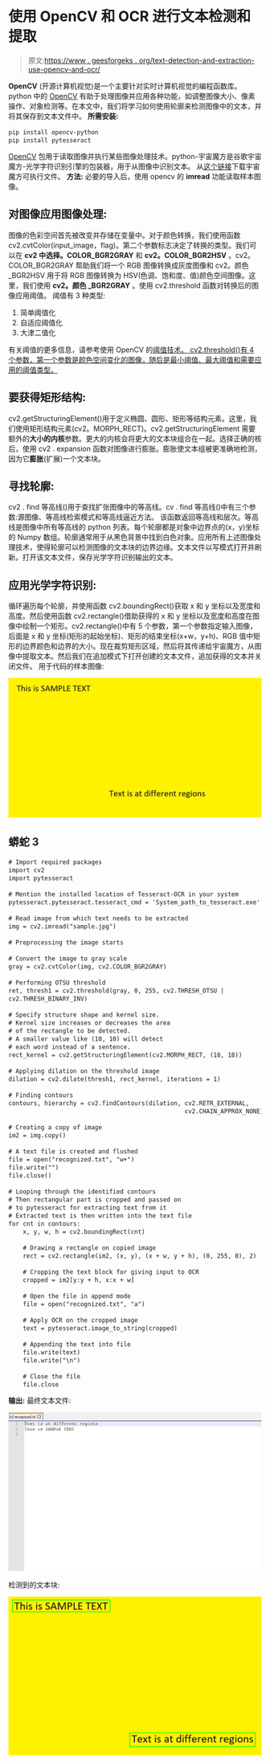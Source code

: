 # 使用 OpenCV 和 OCR 进行文本检测和提取

> 原文:[https://www . geesforgeks . org/text-detection-and-extraction-use-opencv-and-ocr/](https://www.geeksforgeeks.org/text-detection-and-extraction-using-opencv-and-ocr/)

**OpenCV** (开源计算机视觉)是一个主要针对实时计算机视觉的编程函数库。python 中的 [OpenCV](https://www.geeksforgeeks.org/opencv-python-tutorial/) 有助于处理图像并应用各种功能，如调整图像大小、像素操作、对象检测等。在本文中，我们将学习如何使用轮廓来检测图像中的文本，并将其保存到文本文件中。
**所需安装:**

```
pip install opencv-python
pip install pytesseract
```

[OpenCV](https://www.geeksforgeeks.org/opencv-python-tutorial/) 包用于读取图像并执行某些图像处理技术。python-宇宙魔方是谷歌宇宙魔方-光学字符识别引擎的包装器，用于从图像中识别文本。
从[这个链接](https://github.com/tesseract-ocr/tesseract/releases)下载宇宙魔方可执行文件。
**方法:**
必要的导入后，使用 opencv 的 **imread** 功能读取样本图像。

## 对图像应用图像处理:

图像的色彩空间首先被改变并存储在变量中。对于颜色转换，我们使用函数 cv2.cvtColor(input_image，flag)。第二个参数标志决定了转换的类型。我们可以在 **cv2 中选择。COLOR_BGR2GRAY** 和 **cv2。COLOR_BGR2HSV** 。cv2。COLOR_BGR2GRAY 帮助我们将一个 RGB 图像转换成灰度图像和 cv2。颜色 _BGR2HSV 用于将 RGB 图像转换为 HSV(色调、饱和度、值)颜色空间图像。这里，我们使用 **cv2。颜色 _BGR2GRAY** 。使用 cv2.threshold 函数对转换后的图像应用阈值。
阈值有 3 种类型:

1.  简单阈值化
2.  自适应阈值化
3.  大津二值化

有关阈值的更多信息，请参考使用 OpenCV 的[阈值技术。
cv2.threshold()有 4 个参数，第一个参数是颜色空间变化的图像，随后是最小阈值、最大阈值和需要应用的阈值类型。](https://www.geeksforgeeks.org/python-thresholding-techniques-using-opencv-set-1-simple-thresholding/) 

## 要获得矩形结构:

cv2.getStructuringElement()用于定义椭圆、圆形、矩形等结构元素。这里，我们使用矩形结构元素(cv2。MORPH_RECT)。cv2.getStructuringElement 需要额外的**大小的内核**参数。更大的内核会将更大的文本块组合在一起。选择正确的核后，使用 cv2 . expansion 函数对图像进行膨胀。膨胀使文本组被更准确地检测，因为它**膨胀**(扩展)一个文本块。

## 寻找轮廓:

cv2 . find 等高线()用于查找扩张图像中的等高线。cv . find 等高线()中有三个参数:源图像、等高线检索模式和等高线逼近方法。
该函数返回等高线和层次。等高线是图像中所有等高线的 python 列表。每个轮廓都是对象中边界点的(x，y)坐标的 Numpy 数组。轮廓通常用于从黑色背景中找到白色对象。应用所有上述图像处理技术，使得轮廓可以检测图像的文本块的边界边缘。文本文件以写模式打开并刷新。打开该文本文件，保存光学字符识别输出的文本。

## 应用光学字符识别:

循环遍历每个轮廓，并使用函数 cv2.boundingRect()获取 x 和 y 坐标以及宽度和高度。然后使用函数 cv2.rectangle()借助获得的 x 和 y 坐标以及宽度和高度在图像中绘制一个矩形。cv2.rectangle()中有 5 个参数，第一个参数指定输入图像，后面是 x 和 y 坐标(矩形的起始坐标)、矩形的结束坐标(x+w，y+h)、RGB 值中矩形的边界颜色和边界的大小。现在裁剪矩形区域，然后将其传递给宇宙魔方，从图像中提取文本。然后我们在追加模式下打开创建的文本文件，追加获得的文本并关闭文件。
用于代码的样本图像:

![](img/154cc5e9304b17979953361432c4ce92.png)

## 蟒蛇 3

```
# Import required packages
import cv2
import pytesseract

# Mention the installed location of Tesseract-OCR in your system
pytesseract.pytesseract.tesseract_cmd = 'System_path_to_tesseract.exe'

# Read image from which text needs to be extracted
img = cv2.imread("sample.jpg")

# Preprocessing the image starts

# Convert the image to gray scale
gray = cv2.cvtColor(img, cv2.COLOR_BGR2GRAY)

# Performing OTSU threshold
ret, thresh1 = cv2.threshold(gray, 0, 255, cv2.THRESH_OTSU | cv2.THRESH_BINARY_INV)

# Specify structure shape and kernel size.
# Kernel size increases or decreases the area
# of the rectangle to be detected.
# A smaller value like (10, 10) will detect
# each word instead of a sentence.
rect_kernel = cv2.getStructuringElement(cv2.MORPH_RECT, (18, 18))

# Applying dilation on the threshold image
dilation = cv2.dilate(thresh1, rect_kernel, iterations = 1)

# Finding contours
contours, hierarchy = cv2.findContours(dilation, cv2.RETR_EXTERNAL,
                                                 cv2.CHAIN_APPROX_NONE)

# Creating a copy of image
im2 = img.copy()

# A text file is created and flushed
file = open("recognized.txt", "w+")
file.write("")
file.close()

# Looping through the identified contours
# Then rectangular part is cropped and passed on
# to pytesseract for extracting text from it
# Extracted text is then written into the text file
for cnt in contours:
    x, y, w, h = cv2.boundingRect(cnt)

    # Drawing a rectangle on copied image
    rect = cv2.rectangle(im2, (x, y), (x + w, y + h), (0, 255, 0), 2)

    # Cropping the text block for giving input to OCR
    cropped = im2[y:y + h, x:x + w]

    # Open the file in append mode
    file = open("recognized.txt", "a")

    # Apply OCR on the cropped image
    text = pytesseract.image_to_string(cropped)

    # Appending the text into file
    file.write(text)
    file.write("\n")

    # Close the file
    file.close
```

**输出:**
最终文本文件:

![](img/bf9d160462024a2232d3d07d539fb818.png)

检测到的文本块:

![](img/142747af4ca762f5edfd926267faf7cd.png)